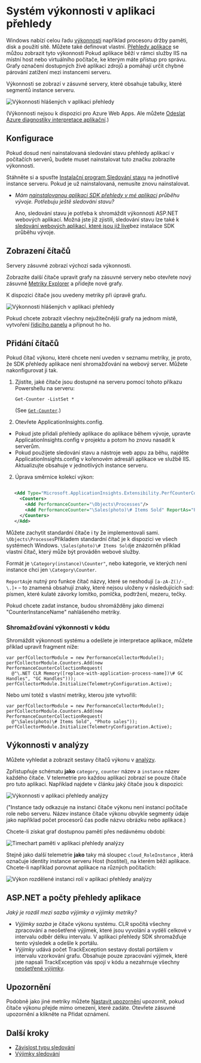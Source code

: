 <properties 
    pageTitle="Výkonnosti v aplikaci přehledy | Microsoft Azure" 
    description="Systému sledování a vlastní .NET výkonnosti v aplikaci přehledy." 
    services="application-insights" 
    documentationCenter=""
    authors="alancameronwills" 
    manager="douge"/>

<tags 
    ms.service="application-insights" 
    ms.workload="tbd" 
    ms.tgt_pltfrm="ibiza" 
    ms.devlang="na" 
    ms.topic="article" 
    ms.date="10/11/2016" 
    ms.author="awills"/>
 
# <a name="system-performance-counters-in-application-insights"></a>Systém výkonnosti v aplikaci přehledy


Windows nabízí celou řadu [výkonnosti](http://www.codeproject.com/Articles/8590/An-Introduction-To-Performance-Counters) například procesoru držby paměti, disk a použití sítě. Můžete také definovat vlastní. [Přehledy aplikace](app-insights-overview.md) se můžou zobrazit tyto výkonnosti Pokud aplikace běží v rámci služby IIS na místní host nebo virtuálního počítače, ke kterým máte přístup pro správu. Grafy označení dostupných živé aplikaci zdrojů a pomáhají určit chybné párování zatížení mezi instancemi serveru.

Výkonnosti se zobrazí v zásuvné servery, které obsahuje tabulky, které segmentů instance serveru.

![Výkonnosti hlášených v aplikaci přehledy](./media/app-insights-performance-counters/counters-by-server-instance.png)

(Výkonnosti nejsou k dispozici pro Azure Web Apps. Ale můžete [Odeslat Azure diagnostiky interpretace aplikační](app-insights-azure-diagnostics.md).)

## <a name="configure"></a>Konfigurace

Pokud dosud není nainstalovaná sledování stavu přehledy aplikací v počítačích serverů, budete muset nainstalovat tuto značku zobrazíte výkonnosti.

Stáhněte si a spusťte [Instalační program Sledování stavu](http://go.microsoft.com/fwlink/?LinkId=506648) na jednotlivé instance serveru. Pokud je už nainstalovaná, nemusíte znovu nainstalovat.

* *Mám [nainstalovanou aplikaci SDK přehledy v mé aplikaci](app-insights-asp-net.md) průběhu vývoje. Potřebuju ještě sledování stavu?*

    Ano, sledování stavu je potřeba k shromáždit výkonnosti ASP.NET webových aplikací. Možná jste již zjistili, sledování stavu lze také k [sledování webových aplikací, které jsou již live](app-insights-monitor-performance-live-website-now.md)bez instalace SDK průběhu vývoje.


## <a name="view-counters"></a>Zobrazení čítačů

Servery zásuvné zobrazí výchozí sada výkonnosti. 

Zobrazíte další čítače upravit grafy na zásuvné servery nebo otevřete nový zásuvné [Metriky Explorer](app-insights-metrics-explorer.md) a přidejte nové grafy. 

K dispozici čítače jsou uvedeny metriky při úpravě grafu.

![Výkonnosti hlášených v aplikaci přehledy](./media/app-insights-performance-counters/choose-performance-counters.png)

Pokud chcete zobrazit všechny nejužitečnější grafy na jednom místě, vytvoření [řídicího panelu](app-insights-dashboards.md) a připnout ho ho.

## <a name="add-counters"></a>Přidání čítačů

Pokud čítač výkonu, které chcete není uveden v seznamu metriky, je proto, že SDK přehledy aplikace není shromažďování na webový server. Můžete nakonfigurovat ji tak.

1. Zjistíte, jaké čítače jsou dostupné na serveru pomocí tohoto příkazu Powershellu na serveru:

    `Get-Counter -ListSet *`

    (See [`Get-Counter`](https://technet.microsoft.com/library/hh849685.aspx).)

1. Otevřete ApplicationInsights.config.

 * Pokud jste přidali přehledy aplikace do aplikace během vývoje, upravte ApplicationInsights.config v projektu a potom ho znovu nasadit k serverům.
 * Pokud použijete sledování stavu a nástroje web appu za běhu, najděte ApplicationInsights.config v kořenovém adresáři aplikace ve službě IIS. Aktualizujte obsahuje v jednotlivých instance serveru.

2. Úprava směrnice kolekcí výkon:

 ```XML

    <Add Type="Microsoft.ApplicationInsights.Extensibility.PerfCounterCollector.PerformanceCollectorModule, Microsoft.AI.PerfCounterCollector">
      <Counters>
        <Add PerformanceCounter="\Objects\Processes"/>
        <Add PerformanceCounter="\Sales(photo)\# Items Sold" ReportAs="Photo sales"/>
      </Counters>
    </Add>

```

Můžete zachytit standardní čítače i ty že implementovali sami. `\Objects\Processes`Příkladem standardní čítač je k dispozici ve všech systémech Windows. `\Sales(photo)\# Items Sold`je znázorněn příklad vlastní čítač, který může být prováděn webové služby. 

Formát je `\Category(instance)\Counter"`, nebo kategorie, ve kterých není instance chci jen `\Category\Counter`.

`ReportAs`je nutný pro funkce čítač názvy, které se neshodují `[a-zA-Z()/-_ \.]+` – to znamená obsahují znaky, které nejsou uloženy v následujících sad: písmen, které kulaté závorky lomítko, pomlčka, podtržení, mezeru, tečky.

Pokud chcete zadat instance, budou shromážděny jako dimenzi "CounterInstanceName" nahlášeného metriky.

### <a name="collecting-performance-counters-in-code"></a>Shromažďování výkonnosti v kódu

Shromáždit výkonnosti systému a odešlete je interpretace aplikace, můžete příklad upravit fragment níže:

    var perfCollectorModule = new PerformanceCollectorModule();
    perfCollectorModule.Counters.Add(new PerformanceCounterCollectionRequest(
      @"\.NET CLR Memory([replace-with-application-process-name])\# GC Handles", "GC Handles")));
    perfCollectorModule.Initialize(TelemetryConfiguration.Active);

Nebo umí totéž s vlastní metriky, kterou jste vytvořili:

    var perfCollectorModule = new PerformanceCollectorModule();
    perfCollectorModule.Counters.Add(new PerformanceCounterCollectionRequest(
      @"\Sales(photo)\# Items Sold", "Photo sales"));
    perfCollectorModule.Initialize(TelemetryConfiguration.Active);

## <a name="performance-counters-in-analytics"></a>Výkonnosti v analýzy

Můžete vyhledat a zobrazit sestavy čítačů výkonu v [analýzy](app-insights-analytics.md).


Zpřístupňuje schématu **jako** `category`, `counter` název a `instance` název každého čítače.  V telemetrie pro každou aplikaci zobrazí se pouze čítače pro tuto aplikaci. Například najdete v článku jaký čítače jsou k dispozici: 

![Výkonnosti v aplikaci přehledy analýzy](./media/app-insights-performance-counters/analytics-performance-counters.png)

("Instance tady odkazuje na instanci čítače výkonu není instancí počítače role nebo serveru. Název instance čítače výkonu obvykle segmenty údaje jako například počet procesorů čas podle názvu obrázku nebo aplikace.)

Chcete-li získat graf dostupnou pamětí přes nedávnému období: 

![Timechart paměti v aplikaci přehledy analýzy](./media/app-insights-performance-counters/analytics-available-memory.png)


Stejně jako další telemetrie **jako** taky má sloupec `cloud_RoleInstance` , která označuje identity instance serveru Host (hostitel), na kterém běží aplikace. Chcete-li například porovnat aplikace na různých počítačích: 

![Výkon rozdělené instanci rolí v aplikaci přehledy analýzy](./media/app-insights-performance-counters/analytics-metrics-role-instance.png)


## <a name="aspnet-and-application-insights-counts"></a>ASP.NET a počty přehledy aplikace

*Jaký je rozdíl mezi sazba výjimky a výjimky metriky?*

* *Výjimky sazba* je čítače výkonu systému. CLR spočítá všechny zpracování a neošetřené výjimek, které jsou vyvolání a vydělí celkové v intervalu odběr délku intervalu. V aplikaci přehledy SDK shromažďuje tento výsledek a odešle k portálu.
* *Výjimky* udává počet TrackException sestavy dostali portálem v intervalu vzorkování grafu. Obsahuje pouze zpracování výjimek, které jste napsali TrackException vás spojí v kódu a nezahrnuje všechny [neošetřené výjimky](app-insights-asp-net-exceptions.md). 

## <a name="alerts"></a>Upozornění

Podobně jako jiné metriky můžete [Nastavit upozornění](app-insights-alerts.md) upozornit, pokud čítače výkonu přejde mimo omezení, které zadáte. Otevřete zásuvné upozornění a klikněte na Přidat oznámení.


## <a name="next"></a>Další kroky

* [Závislost typu sledování](app-insights-asp-net-dependencies.md)
* [Výjimky sledování](app-insights-asp-net-exceptions.md)